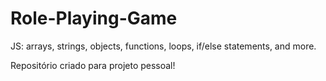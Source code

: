 # Role-Playing-Game
 JS: arrays, strings, objects, functions, loops, if/else statements, and more.

Repositório criado para projeto pessoal!